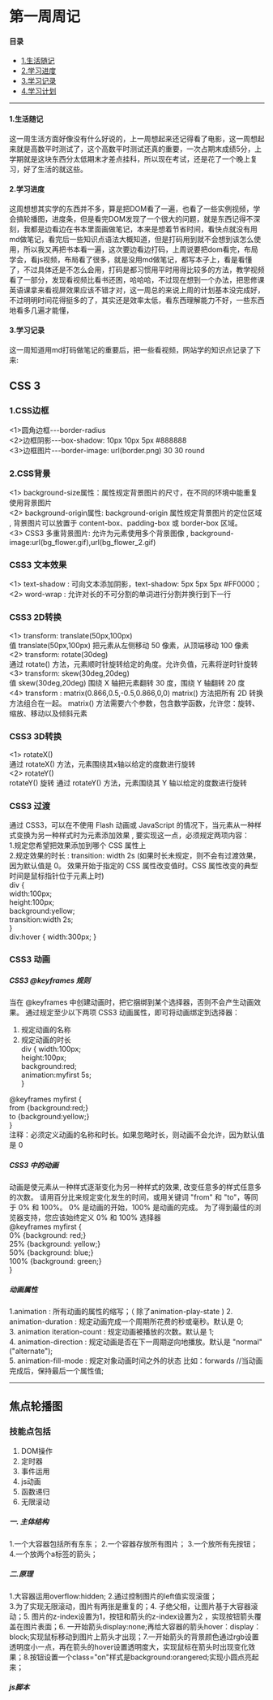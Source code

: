 # 第一周周记
#### 目录
* [1.生活随记](#1)
* [2.学习进度](#2)
* [3.学习记录](#3)
* [4.学习计划](#4)   
***
<h4 id='1'>1.生活随记</h4>
这一周生活方面好像没有什么好说的，上一周想起来还记得看了电影，这一周想起来就是高数平时测试了，这个高数平时测试还真的重要，一次占期末成绩5分，上学期就是这块东西分太低期末才差点挂科，所以现在考试，还是花了一个晚上复习，好了生活的就这些。
<h4 id='2'>2.学习进度</h4>
这周想想其实学的东西并不多，算是把DOM看了一遍，也看了一些实例视频，学会搞轮播图，进度条，但是看完DOM发现了一个很大的问题，就是东西记得不深刻，我都是边看边在书本里面画做笔记，本来是想着节省时间，看快点就没有用md做笔记，看完后一些知识点语法大概知道，但是打码用到就不会想到该怎么使用，所以我又再把书本看一遍，这次要边看边打码，上周说要把dom看完，布局学会，看js视频，布局看了很多，就是没用md做笔记，都写本子上，看是看懂了，不过具体还是不怎么会用，打码是都习惯用平时用得比较多的方法，教学视频看了一部分，发现看视频比看书还困，哈哈哈，不过现在想到一个办法，把思修课英语课拿来看视屏效果应该不错才对，这一周总的来说上周的计划基本没完成好，不过明明时间花得挺多的了，其实还是效率太低，看东西理解能力不好，一些东西地看多几遍才能懂，
<h4 id='3'>3.学习记录</h4>
这一周知道用md打码做笔记的重要后，把一些看视频，网站学的知识点记录了下来:     

## CSS 3
### 1.CSS边框
<1>圆角边框---border-radius  
<2>边框阴影---box-shadow: 10px 10px 5px #888888  
<3>边框图片---border-image: url(border.png) 30 30 round   
### 2.CSS背景
<1> background-size属性：属性规定背景图片的尺寸，在不同的环境中能重复使用背景图片   
<2> background-origin属性: background-origin 属性规定背景图片的定位区域 , 背景图片可以放置于 content-box、padding-box 或 border-box 区域。  
<3> CSS3 多重背景图片: 允许为元素使用多个背景图像 , background-image:url(bg_flower.gif),url(bg_flower_2.gif)
### CSS3 文本效果
<1> text-shadow : 可向文本添加阴影，text-shadow: 5px 5px 5px #FF0000；  
<2> word-wrap : 允许对长的不可分割的单词进行分割并换行到下一行   
### CSS3 2D转换
<1>  transform: translate(50px,100px)    
值 translate(50px,100px) 把元素从左侧移动 50 像素，从顶端移动 100 像素      
<2> transform: rotate(30deg)    
通过 rotate() 方法，元素顺时针旋转给定的角度。允许负值，元素将逆时针旋转    
<3>  transform: skew(30deg,20deg)   
值 skew(30deg,20deg) 围绕 X 轴把元素翻转 30 度，围绕 Y 轴翻转 20 度    
<4>   transform : matrix(0.866,0.5,-0.5,0.866,0,0)   matrix() 方法把所有 2D 转换方法组合在一起。
matrix() 方法需要六个参数，包含数学函数，允许您：旋转、缩放、移动以及倾斜元素
###  CSS3 3D转换
<1>  rotateX()    
通过 rotateX() 方法，元素围绕其x轴以给定的度数进行旋转  
<2>  rotateY()   
rotateY() 旋转
通过 rotateY() 方法，元素围绕其 Y 轴以给定的度数进行旋转
### CSS3 过渡
通过 CSS3，可以在不使用 Flash 动画或 JavaScript 的情况下，当元素从一种样式变换为另一种样式时为元素添加效果 , 要实现这一点，必须规定两项内容：   
1.规定您希望把效果添加到哪个 CSS 属性上    
2.规定效果的时长 :  transition: width 2s  (如果时长未规定，则不会有过渡效果，因为默认值是 0。
效果开始于指定的 CSS 属性改变值时。CSS 属性改变的典型时间是鼠标指针位于元素上时)   
div
{   
width:100px;  
height:100px;   
background:yellow;   
transition:width 2s;  
}  
div:hover
{
width:300px;
}


### CSS3 动画
##### CSS3 @keyframes 规则
当在 @keyframes 中创建动画时，把它捆绑到某个选择器，否则不会产生动画效果。
通过规定至少以下两项 CSS3 动画属性，即可将动画绑定到选择器：   
 1. 规定动画的名称   
 2. 规定动画的时长   
div
{
width:100px;     
height:100px;      
background:red;     
animation:myfirst 5s;   
}

@keyframes myfirst
{     
from {background:red;}   
to {background:yellow;}    
}    
注释：必须定义动画的名称和时长。如果忽略时长，则动画不会允许，因为默认值是 0   
##### CSS3 中的动画
动画是使元素从一种样式逐渐变化为另一种样式的效果, 改变任意多的样式任意多的次数。
请用百分比来规定变化发生的时间，或用关键词 "from" 和 "to"，等同于 0% 和 100%。
0% 是动画的开始，100% 是动画的完成。
为了得到最佳的浏览器支持，您应该始终定义 0% 和 100% 选择器   
@keyframes myfirst
{   
0%   {background: red;}   
25%  {background: yellow;}    
50%  {background: blue;}              
100% {background: green;}           
}   
##### 动画属性    
 1.animation : 所有动画的属性的缩写；（ 除了animation-play-state ) 
 2. animation-duration : 规定动画完成一个周期所花费的秒或毫秒。默认是 0;   
 3. animation iteration-count : 规定动画被播放的次数。默认是 1;  
 4. animation-direction :   规定动画是否在下一周期逆向地播放。默认是 "normal" ("alternate");  
 5. animation-fill-mode : 	规定对象动画时间之外的状态 比如：forwards //当动画完成后，保持最后一个属性值;
***
## 焦点轮播图
### 技能点包括
 1. DOM操作    
 2. 定时器
 3. 事件运用
 4. js动画
 5. 函数递归
 6. 无限滚动      
 ##### 一. 主体结构
1.一个大容器包括所有东东； 2.一个容器存放所有图片； 3.一个放所有先按钮； 4.一个放两个a标签的箭头；
##### 二.原理
1.大容器运用overflow:hidden;           2.通过控制图片的left值实现滚蛋；    
3.为了实现无限滚动，图片有两张是重复的；4. 子绝父相，让图片基于大容器滚动；5. 图片的z-index设置为1，按钮和箭头的z-index设置为2 ，实现按钮箭头覆盖在图片表面；6. 一开始箭头display:none;再给大容器的箭头hover：display：block;实现鼠标移动到图片上箭头才出现；7.一开始箭头的背景颜色通过rgb设置透明度小一点，再在箭头的hover设置透明度大，实现鼠标在箭头时出现变化效果；8.按钮设置一个class="on"样式是background:orangered;实现小圆点亮起来；

##### js脚本
<pre>
<script>
window.onload=function(){
    
    var 大容器=document.getElenemtById('');
    var 图片列表=document.getElenemtById('');
    var 按钮=document.getElenemtById('').getElenemtsByTagName('');
    var 左箭头=document.getElenemtById('');
    var 右箭头=document.getElenemtById('');
    var 小圆点=1；//用来显示当前存放是那一张图片J即对应哪一个按钮；
    var timer;//存放定时器；

//圆点亮函数实现亮起按钮，当被点击是被调用
    function 圆点亮(){
//先遍历所有的按钮的状态，如果是亮着的就关闭，再实现只有点击到的亮起来；
        for(var i=0;i<按钮.length;i++){
            if(按钮[i].className=='on'){
               按钮[i].className='';
               break;
            }
        }
//因为按钮是数组按钮[0]才是对应第一个按钮，由上面第8知当按钮亮起时，对应的按钮的classname='on';
        按钮[小圆点-1].className='on'; 
    }
    
//箭头函数，当箭头被点击时被调用，改变图片的left值，从而实现图片的切换
    function 箭头(参数) {
        箭头=true;
        var 新图片列表=parseInt(图片列表.style.left)+参数;
        
//动画函数实现图片切换过程中出现缓慢的动画效果
        var time=300;//位移总时间即切换图片的总时间；
        var inteval=10;//位移间隔时间，10秒移动一次
        var speed=参数/(time/interval);//每次位移的长度；后面部分time/interval是总共要移动多少次； 
        function go(){
//函数什么时候调用（当左移和右移时）即还没有达到目标值：
            if( （speed<0 &&     parseInt(图片列表.style.left)>新图片列表） ||（speed>0 && parseInt(图片列表.style.left)<新图片列表）)  {
//位移值
            图片列表.style.left=parseInt(图片列表.style.left)+speed+'px';
//10毫秒后调用一次go函数，递归
            setTimeout( go , interval );
            }
//当达到目标值时
            else{

            图片列表.style.left=新图片列表.style.left+'px';   
            if(新图片列表>-600){ 图片列表.style.left=-3000+'px' }
            if(新图片列表<-3000){
            图片列表.style.left=-600+'px;'}
            }
            go();
        }
        图片列表.style.left=新图片列表+'px'；
        
//无限滚动，当点击到最后或者最前的图片是。设置left的值为-600或者-3000；
        if(新图片列表>-600){ 图片列表.style.left=-3000+'px';
    }
        if(新图片列表<-3000){
        图片列表.style.left=-600+'px;'
    }

}

//自动播放
    function play(){
        timer=setInterval(function(){ 右箭头.onclick()},3000);
    }
    function stop(){
        clearInterval(timer);
    }
//左箭头被点击触发事件：
    左箭头.onclick=function(){
//当点击都最后一个，小圆点的值=1；原理是无限滚动；
        if(小圆点==1){
            小圆点=5；
        }
        else{
            小圆点-=1；
        }
//点击一左箭头，小圆点就+1；从而改变小圆点的值
        小圆点-=1；
//调用函数实现点击时按钮亮起来
        圆点亮();
//点击后调用箭头函数，点击一次left值-600：
        箭头(600);  }
        
        
    右箭头.onclick=function(){
        if(小圆点==5){
            小圆点=1；
        }
        else{
            小圆点+=1；
        }
        小圆点+=1；
        圆点亮();
        箭头(-600);   }
        
        
  /*该部分已经转换为箭头函数
         左箭头.onclick=function(){
         图片列表.style.left=parseInt(图片列表.style.left)-图片的宽度+px；
    }
    右箭头.onclick=function(){
        图片列表.style.left=parseInt(图片列表.style.left)+图片的宽度+px；
    }
  */
  
  
//点击按钮切换图片
for(var i=0;i<按钮.length;i++){
    按钮[i].onclick=funcition()
    {
//优化当点击第一个是不跑函数
    if(this.className='on'){
        return;
    }
    var my选择圆点=parseInt(this.getAttribute('index'));//index是一开始设置在几个按钮里面的属性，一个index对应一个按钮
//求出每次点击小圆点的偏移量
    var 参数=-600*( my选择圆点（是第几个按钮，是一个值）-小圆点（当前第几张图片即第几个按钮）)
//在调用箭头函数
    箭头（参数）；
    小圆点=my选择圆点//切换为把小圆点的值改为当前的点击的值；
//调用圆点亮函数
    圆点亮();
    }
    大容器.onmouseover=stop;//鼠标移进来执行stop函数
    大容器.onmouseout=play;//鼠标移出去执行play函数；
}
    
}</pre>
##### js脚本步骤
 1.样式布局  
 2.箭头切换  
 3.无限滚动  
 4.按钮切换  
 5.动画函数  
 6.自动播放  
 <h4 id='4'>4.学习计划</h4>
 第三周了，还真的快，这一周主要完成：做完DOM的学习笔记（这个笔记的量真的多的），看完js的教学视频，主要是那个表单验证，动画弹窗，还有jQ,到现在连jq怎么搞都不知道的菜鸡，看完这些就得把维生素的考核做出个大概了；从今晚开始搞，周日还得陪弟弟去考试，时间还是很紧，先不说了，还是去吧网页做的骚点吧。
 
